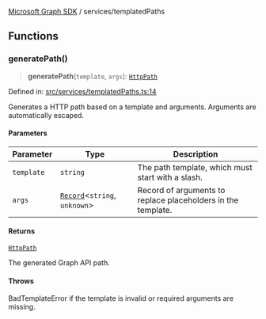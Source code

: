 [Microsoft Graph SDK](../README.md) / services/templatedPaths

## Functions

### generatePath()

> **generatePath**(`template`, `args`): [`HttpPath`](../Http.md#httppath)

Defined in: [src/services/templatedPaths.ts:14](https://github.com/Future-Secure-AI/microsoft-graph/blob/main/src/services/templatedPaths.ts#L14)

Generates a HTTP path based on a template and arguments. Arguments are automatically escaped.

#### Parameters

| Parameter | Type | Description |
| ------ | ------ | ------ |
| `template` | `string` | The path template, which must start with a slash. |
| `args` | [`Record`](https://www.typescriptlang.org/docs/handbook/utility-types.html#recordkeys-type)\<`string`, `unknown`\> | Record of arguments to replace placeholders in the template. |

#### Returns

[`HttpPath`](../Http.md#httppath)

The generated Graph API path.

#### Throws

BadTemplateError if the template is invalid or required arguments are missing.
